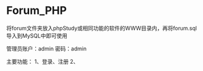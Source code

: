 # Forum_PHP
将forum文件夹放入phpStudy或相同功能的软件的WWW目录内，再将forum.sql导入到MySQL中即可使用

管理员账户：admin     密码：admin

主要功能：
    1、登录、注册
    2、
